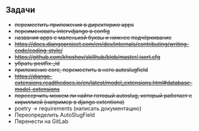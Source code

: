 ## Задачи
* ~~переместить приложения в директорию apps~~
* ~~переименовать intervdjango в config~~
* ~~названия apps с маленькой буквы и нижнее подчёркивание~~
* ~~https://docs.djangoproject.com/en/dev/internals/contributing/writing-code/coding-style/~~
* ~~https://github.com/khoshov/skillhub/blob/master/.isort.cfg~~
* ~~убрать postfix _id~~
* ~~приложение core, переместить в него autoslugfield~~
* ~~https://django-extensions.readthedocs.io/en/latest/model_extensions.html#database-model-extensions~~
* ~~поресерчить можем ли найти готовый autoslug, который работает с кириллией (например в django extentions)~~
* poetry -> requirements (написать документацию)
* Переопределить AutoSlugField
* Перенести на GitLab
